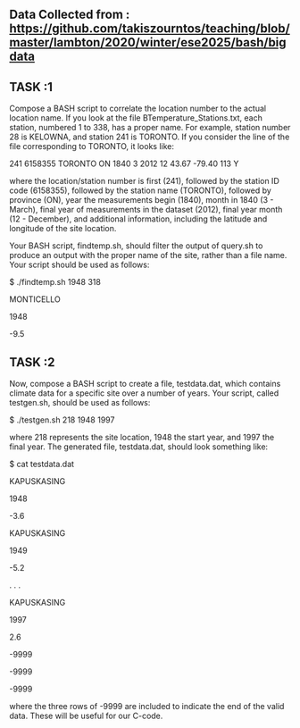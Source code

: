 ## Data Collected from : https://github.com/takiszourntos/teaching/blob/master/lambton/2020/winter/ese2025/bash/bigdata


## TASK :1 
Compose a BASH script to correlate the location number to the actual location name. If you look at the file BTemperature_Stations.txt, each station, numbered 1 to 338, has a proper name. For example, station number 28 is KELOWNA, and station 241 is TORONTO. If you consider the line of the file corresponding to TORONTO, it looks like:

241 6158355 TORONTO           ON  1840  3  2012 12      43.67    -79.40     113       Y

where the location/station number is first (241), followed by the station ID code (6158355), followed by the station name (TORONTO), followed by province (ON), year the measurements begin (1840), month in 1840 (3 - March), final year of measurements in the dataset (2012), final year month (12 - December), and additional information, including the latitude and longitude of the site location.

Your BASH script, findtemp.sh, should filter the output of query.sh to produce an output with the proper name of the site, rather than a file name. Your script should be used as follows:

$ ./findtemp.sh 1948 318

MONTICELLO

1948

-9.5

## TASK :2
Now, compose a BASH script to create a file, testdata.dat, which contains climate data for a specific site over a number of years. Your script, called testgen.sh, should be used as follows:

$ ./testgen.sh 218 1948 1997 

where 218 represents the site location, 1948 the start year, and 1997 the final year. The generated file, testdata.dat, should look something like:

$ cat testdata.dat

KAPUSKASING

1948

-3.6


KAPUSKASING

1949

-5.2


.
.
.


KAPUSKASING

1997

2.6


-9999

-9999

-9999


where the three rows of -9999 are included to indicate the end of the valid data. These will be useful for our C-code.
